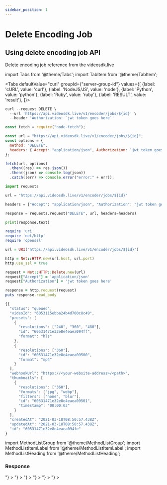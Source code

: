 ```yaml
---
sidebar_position: 1
---
```


# Delete Encoding Job

## Using delete encoding job API

Delete encoding job reference from the videosdk.live

import Tabs from '@theme/Tabs';
import TabItem from '@theme/TabItem';

<Tabs
defaultValue="curl"
groupId={"server-group-id"}
values={[
{label: 'cURL', value: 'curl'},
{label: 'NodeJS/JS', value: 'node'},
{label: 'Python', value: 'python'},
{label: 'Ruby', value: 'ruby'},
{label: 'RESULT', value: 'result'},
]}>
<TabItem value="curl">

```js
curl --request DELETE \
  --url 'https://api.videosdk.live/v1/encoder/jobs/${id}' \
  --header 'Authorization: `jwt token goes here`'
```

</TabItem>
<TabItem value="node">

```js
const fetch = require("node-fetch");

const url = "https://api.videosdk.live/v1/encoder/jobs/${id}";
const options = {
  method: "DELETE",
  headers: { Accept: "application/json", Authorization: `jwt token goes here` },
};

fetch(url, options)
  .then((res) => res.json())
  .then((json) => console.log(json))
  .catch((err) => console.error("error:" + err));
```

</TabItem>
<TabItem value="python">

```python
import requests

url = "https://api.videosdk.live/v1/encoder/jobs/${id}"

headers = {"Accept": "application/json", "Authorization": "jwt token goes here"}

response = requests.request("DELETE", url, headers=headers)

print(response.text)
```

</TabItem>
<TabItem value="ruby">

```ruby
require 'uri'
require 'net/http'
require 'openssl'

url = URI("https://api.videosdk.live/v1/encoder/jobs/${id}")

http = Net::HTTP.new(url.host, url.port)
http.use_ssl = true

request = Net::HTTP::Delete.new(url)
request["Accept"] = 'application/json'
request["Authorization"] = 'jwt token goes here'

response = http.request(request)
puts response.read_body
```

</TabItem>
<TabItem value="result">

```js
{{
  "status": "queued",
  "videoId": "6053115ebba24b4d700c8c49",
  "presets": [
    {
      "resolutions": ["240", "360", "480"],
      "id": "60531471e32e8e4eaea094ff",
      "format": "hls"
    },
    {
      "resolutions": ["360"],
      "id": "60531471e32e8e4eaea09500",
      "format": "mp4"
    }
  ],
  "webhookUrl": "https://<your-website-address>/<path>",
  "thumbnails": [
    {
      "resolutions": ["360"],
      "formats": ["jpg", "webp"],
      "filters": ["none", "blur"],
      "id": "60531471e32e8e4eaea09501",
      "timestamp": "00:00:03"
    }
  ],
  "createdAt": "2021-03-18T08:50:57.438Z",
  "updatedAt": "2021-03-18T08:50:57.438Z",
  "id": "60531471e32e8e4eaea094fe"
}
```

</TabItem>
</Tabs>

import MethodListGroup from '@theme/MethodListGroup';
import MethodListItemLabel from '@theme/MethodListItemLabel';
import MethodListHeading from '@theme/MethodListHeading';

### Response

<MethodListGroup>
  <MethodListItemLabel name="__response"  type={"object"} >
    <MethodListGroup>
      <MethodListHeading heading="Response" />
      <MethodListItemLabel name="status"  type={"string"} />
      <MethodListItemLabel name="videoId"  type={"string"} />
      <MethodListItemLabel name="presets" type={"Array<object>"} >
        <MethodListGroup>
          <MethodListItemLabel name="resolutions" description={"Possible values are 240, 360, 720, 1080 and 4k"}  type={"Array<string>"}  >
          </MethodListItemLabel>
          <MethodListItemLabel name="format" description={"Possible values are hls and mp4"}  type={"string"} />
        </MethodListGroup>
      </MethodListItemLabel>
      <MethodListItemLabel name="thumbnails"  type={"Array<object>"} >
        <MethodListGroup>
          <MethodListItemLabel name="timestamp" type={"string"} />
          <MethodListItemLabel name="resolutions" type={"Array<string>"}  >
          </MethodListItemLabel>
          <MethodListItemLabel name="formats" type={"Array<string>"}  >
          </MethodListItemLabel>
          <MethodListItemLabel name="filters" type={"Array<string>"}  >
          </MethodListItemLabel>
        </MethodListGroup>
      </MethodListItemLabel>
      <MethodListItemLabel name="webhookUrl" type={"string"} />
    </MethodListGroup>
  </MethodListItemLabel>
</MethodListGroup>

